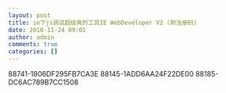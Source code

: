 ```yaml
---
layout: post
title: ie下js调试超级爽的工具IE WebDeveloper V2 (附注册码)
date: 2010-11-24 09:02
author: admin
comments: true
categories: []
---
```

88741-1806DF295FB7CA3E 
88145-1ADD6AA24F22DE00 
88185-DC6AC789B7CC1508 
